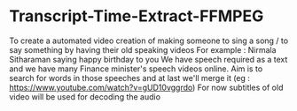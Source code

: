 # Transcript-Time-Extract-FFMPEG

To create a automated video creation of making someone to sing a song / to say something by having their old speaking videos
For example : Nirmala Sitharaman saying happy birthday to you
We have speech required as a text and we have many Finance minister's speech videos online.
Aim is to search for words in those speeches and at last we'll merge it (eg : https://www.youtube.com/watch?v=gUD10vggrdo)
For now subtitles of old video will be used for decoding the audio
